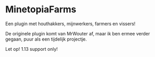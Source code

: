 # MinetopiaFarms
Een plugin met houthakkers, mijnwerkers, farmers en vissers!

De originele plugin komt van MrWouter af, maar ik ben ermee verder gegaan, puur als een tijdelijk projectje.

Let op! 1.13 support only!